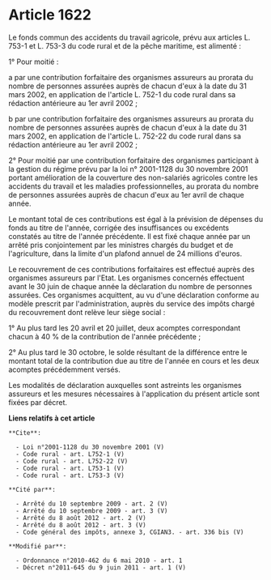 # Article 1622

Le fonds commun des accidents du travail agricole, prévu aux articles L. 753-1 et L. 753-3 du code rural et de la pêche
maritime, est alimenté : 

1° Pour moitié : 

a par une contribution forfaitaire des organismes assureurs au prorata du nombre de personnes assurées auprès de chacun d'eux
à la date du 31 mars 2002, en application de l'article L. 752-1 du code rural dans sa rédaction antérieure au 1er avril
2002 ; 

b par une contribution forfaitaire des organismes assureurs au prorata du nombre de personnes assurées auprès de chacun d'eux
à la date du 31 mars 2002, en application de l'article L. 752-22 du code rural dans sa rédaction antérieure au 1er avril
2002 ; 

2° Pour moitié par une contribution forfaitaire des organismes participant à la gestion du régime prévu par la loi n°
2001-1128 du 30 novembre 2001 portant amélioration de la couverture des non-salariés agricoles contre les accidents du
travail et les maladies professionnelles, au prorata du nombre de personnes assurées auprès de chacun d'eux au 1er avril de
chaque année. 

Le montant total de ces contributions est égal à la prévision de dépenses du fonds au titre de l'année, corrigée des
insuffisances ou excédents constatés au titre de l'année précédente. Il est fixé chaque année par un arrêté pris
conjointement par les ministres chargés du budget et de l'agriculture, dans la limite d'un plafond annuel de 24 millions
d'euros. 

Le recouvrement de ces contributions forfaitaires est effectué auprès des organismes assureurs par l'Etat. Les organismes
concernés effectuent avant le 30 juin de chaque année la déclaration du nombre de personnes assurées. Ces organismes
acquittent, au vu d'une déclaration conforme au modèle prescrit par l'administration, auprès du service des impôts chargé du
recouvrement dont relève leur siège social : 

1° Au plus tard les 20 avril et 20 juillet, deux acomptes correspondant chacun à 40 % de la contribution de l'année
précédente ; 

2° Au plus tard le 30 octobre, le solde résultant de la différence entre le montant total de la contribution due au titre de
l'année en cours et les deux acomptes précédemment versés. 

Les modalités de déclaration auxquelles sont astreints les organismes assureurs et les mesures nécessaires à l'application du
présent article sont fixées par décret.

**Liens relatifs à cet article**

	**Cite**:

	  - Loi n°2001-1128 du 30 novembre 2001 (V)
	  - Code rural - art. L752-1 (V)
	  - Code rural - art. L752-22 (V)
	  - Code rural - art. L753-1 (V)
	  - Code rural - art. L753-3 (V)

	**Cité par**:

	  - Arrêté du 10 septembre 2009 - art. 2 (V)
	  - Arrêté du 10 septembre 2009 - art. 3 (V)
	  - Arrêté du 8 août 2012 - art. 2 (V)
	  - Arrêté du 8 août 2012 - art. 3 (V)
	  - Code général des impôts, annexe 3, CGIAN3. - art. 336 bis (V)

	**Modifié par**:

	  - Ordonnance n°2010-462 du 6 mai 2010 - art. 1
	  - Décret n°2011-645 du 9 juin 2011 - art. 1 (V)
